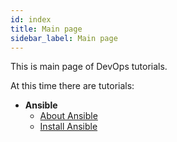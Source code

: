 ```yaml
---
id: index
title: Main page
sidebar_label: Main page
---
```


This is main page of DevOps tutorials.

At this time there are tutorials:

- **Ansible**
    - [About Ansible](ansible/about.md)
    - [Install Ansible](ansible/install.md)